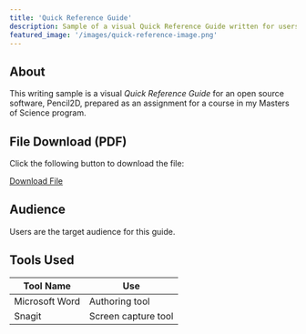 ```yaml
---
title: 'Quick Reference Guide'
description: Sample of a visual Quick Reference Guide written for users, authored using Microsoft Word.
featured_image: '/images/quick-reference-image.png'
---
```


## About

This writing sample is a visual <em>Quick Reference Guide</em> for an open source software, Pencil2D, prepared as an assignment for a course in my Masters of Science program.

## File Download (PDF)

Click the following button to download the file:

<a href="/uploads/Pencil2D Quick Reference Guide.pdf" class="button button--large">Download File <i class="fas fa-download"></i></a>

## Audience

Users are the target audience for this guide. 

## Tools Used 

<table>
	<thead>
		<tr>
			<th>Tool Name</th>
			<th>Use</th>
		</tr>
	</thead>
	<tbody>
		<tr>
			<td>Microsoft Word</td>
			<td>Authoring tool</td>
		</tr>
		<tr>
			<td>Snagit</td>
			<td>Screen capture tool</td>
		</tr>
	</tbody>
</table>